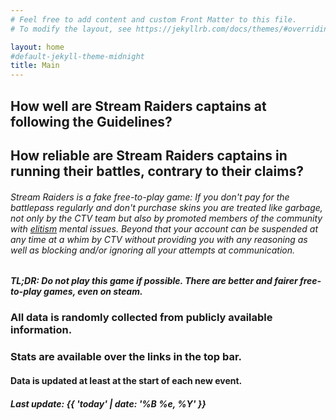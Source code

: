 ```yaml
---
# Feel free to add content and custom Front Matter to this file.
# To modify the layout, see https://jekyllrb.com/docs/themes/#overriding-theme-defaults

layout: home
#default-jekyll-theme-midnight
title: Main
---
```


## How well are Stream Raiders captains at following the Guidelines?
## How reliable are Stream Raiders captains in running their battles, contrary to their claims?

###### Stream Raiders is a fake free-to-play game: If you don't pay for the battlepass regularly and don't purchase skins you are treated like garbage, not only by the CTV team but also by promoted members of the community with [elitism](https://twitter.com/yayitsyenny/status/1540022113758756865) mental issues. Beyond that your account can be suspended at any time at a whim by CTV without providing you with any reasoning as well as blocking and/or ignoring all your attempts at communication.
##### TL;DR: Do not play this game if possible. There are better and fairer free-to-play games, even on steam.

### All data is randomly collected from publicly available information.
### Stats are available over the links in the top bar.

#### Data is updated at least at the start of each new event.
##### Last update: {{ 'today' | date: '%B %e, %Y' }}
